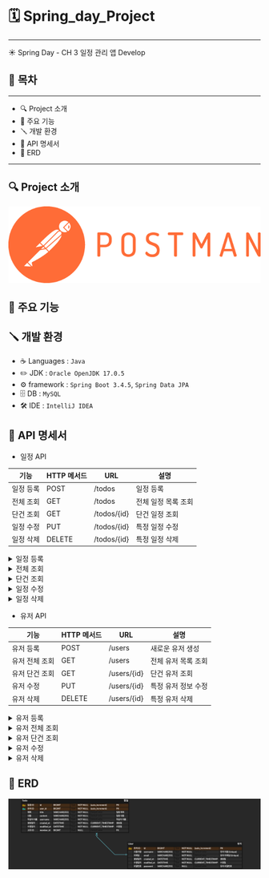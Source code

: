 # 🗓️ Spring_day_Project
***
☀️ Spring Day - CH 3 일정 관리 앱 Develop
## 📔 목차 
***
- 🔍 Project 소개
- 🚀 주요 기능
- 🪛 개발 환경
- 🧾 API 명세서
- 📝 ERD
***



## 🔍 Project 소개
[![Postman](./postman.png)](https://documenter.getpostman.com/view/44800736/2sB2qcBL7j)


## 🚀 주요 기능




## 🪛 개발 환경
-  ☕️ Languages  : `Java`
-  ✏️ JDK : `Oracle OpenJDK 17.0.5`
- ⚙️ framework : `Spring Boot 3.4.5`, `Spring Data JPA`
- 🗄️ DB : `MySQL`
- 🛠️ IDE : `IntelliJ IDEA`


## 🧾 API 명세서
- 일정 API

| 기능 | HTTP 메서드 | URL | 설명 |
| --- | --- | --- | --- |
| 일정 등록 | POST | /todos | 일정 등록 |
| 전체 조회 | GET | /todos | 전체 일정 목록 조회 |
| 단건 조회 | GET | /todos/{id} | 단건 일정 조회 |
| 일정 수정 | PUT | /todos/{id} | 특정 일정 수정 |
| 일정 삭제 | DELETE | /todos/{id} | 특정 일정 삭제 |

<details>
  <summary>일정 등록</summary>

## 개요

- **URL**: `/todos`
- **Method**: `POST`
- **설명**: 일정을 등록하는 API입니다.

### 요청 (Request)

- Params: 없음
- Body (JSON):

```json
{
  "title": "팀 프로젝트 준비",
  "content": "팀 프로젝트 회의 자료 준비 및 발표 연습",
  "username": "홍길동",
  "memberId": 123
}
```

### 성공 응답 (Response)

- Status: `201 Created`

```json
{
  "id": 1,
  "title": "팀 프로젝트 준비",
  "content": "팀 프로젝트 회의 자료 준비 및 발표 연습",
  "memberId": 123,
  "username": "홍길동",
  "createdAt": "yyyy-mm-dd",
  "modifiedAt": "yyyy-mm-dd"
}
```

### 실패 응답

- Status: `400 Bad Request` 

```json
{
  "error": "title은 필수 항목입니다."
}
```
</details>
<details>
  <summary>전체 조회</summary>

## 개요

- **URL**: `/todos`
- **Method**: `GET`
- **설명**: 모든 일정을 조회하는 API입니다.

### 요청 (Request)

- Params: 없음
- Body: 없음

### 성공 응답 (Response)

- Status: `200 OK`

```json
[
  {
    "id": 1,
    "title": "팀 프로젝트 준비",
    "content": "팀 프로젝트 회의 자료 준비 및 발표 연습",
    "username": "홍길동",
    "memberId": 123,
    "createdAt": "yyyy-mm-dd",
    "modifiedAt": "yyyy-mm-dd"
  },
  {
    "id": 2,
    "title": "개인프로젝트 준비",
    "content": "개인 프로젝트 회의 자료 준비 및 발표 연습",
    "username": "심청이",
    "memberId": 1234,
    "createdAt": "yyyy-mm-dd",
    "modifiedAt": "yyyy-mm-dd"
  }
]
```
</details>
<details>
  <summary>단건 조회</summary>

## 개요

- **URL**: `/todos/{id}`
- **Method**: `GET`
- **설명**: 단건 일정을 조회하는 API입니다.

### 요청 (Request)

- Params: `id` (Path Variable)
- Body: 없음

### 성공 응답 (Response)

- Status: `200 OK`

```json
{
  "id": 1,
  "title": "팀 프로젝트 준비",
  "content": "팀 프로젝트 회의 자료 준비 및 발표 연습",
  "username": "홍길동",
  "memberId": 123,
  "createdAt": "yyyy-mm-dd",
  "modifiedAt": "yyyy-mm-dd"
}
```

### 실패 응답

- Status: `404 Not Found`

```json
{
  "error": "해당 일정이 존재하지 않습니다."
}
```
</details>
<details>
  <summary>일정 수정</summary>

## 개요

- **URL**: `/todos/{id}`
- **Method**: `PUT`
- **설명**: 특정 일정을 수정하는 API입니다.

### 요청 (Request)

- Params: `id` (Path Variable)
- Body (JSON):

```json
{
  "title": "팀 프로젝트 준비 - 계획 변경",
  "content": "팀 프로젝트 회의 자료 발표 시작으로 변경",
  "memberId": 123
}
```

### 성공 응답 (Response)

- Status: `200 OK`

```json
{
  "id": 1,
  "title": "팀 프로젝트 준비 - 계획 변경",
  "content": "팀 프로젝트 회의 자료 발표 시작으로 변경",
  "username": "홍길동",
  "memberId": 123,
  "createdAt": "yyyy-mm-dd",
  "modifiedAt": "yyyy-mm-dd"
}
```

### 실패 응답

- Status: `404 Not Found`

```json
{
  "error": "수정하려는 일정이 존재하지 않습니다."
}
```
</details>
<details>
  <summary>일정 삭제</summary>

## 개요

- **URL**: `/todos/{id}`
- **Method**: `DELETE`
- **설명**: 특정 일정을 삭제하는 API입니다.

### 요청 (Request)

- Params: `id` (Path Variable)
- Body: 없음

### 성공 응답 (Response)

- Status: `200 OK`

```json
{
  "message": "삭제 완료"
}
```

### 실패 응답

- Status: `404 Not Found`

```json
{
  "error": "삭제하려는 일정이 존재하지 않습니다."
}
```
</details>

- 유저 API

| 기능 | HTTP 메서드 | URL | 설명 |
| --- | --- | --- | --- |
| 유저 등록 | POST | /users | 새로운 유저 생성 |
| 유저 전체 조회 | GET | /users | 전체 유저 목록 조회 |
| 유저 단건 조회 | GET | /users/{id} | 단건 유저 조회 |
| 유저 수정 | PUT | /users/{id} | 특정 유저 정보 수정 |
| 유저 삭제 | DELETE | /users/{id} | 특정 유저 삭제 |

<details>
  <summary>유저 등록</summary>

## 개요

URL: `/users`

Method: `POST`

설명: 유저를 생성하는 API입니다.

### 요청 (Request)

Params: 없음

Body (JSON):

```json
{
  "username": "john_doe",
  "email": "john.doe@example.com",
  "password": "password"
}
```

### 성공 응답 (Response)

- Status: `201 Created`

```json
{
  "id": 1,
  "username": "gil_dong",
  "email": "gildong@example.com",
  "createdAt": "yyyy-mm-dd",
  "modifiedAt": "yyyy-mm-dd"
}
```

### 실패 응답

- Status: `400 Bad Request` 

```json
{
  "error": "username은 필수 항목입니다."
}
```
</details>
<details>
  <summary>유저 전체 조회</summary>

## 개요

URL: `/users`

Method: `GET`

설명: 모든 유저를 조회하는 API입니다.

### 요청 (Request)

Params: 없음

Body: 없음

### 성공 응답 (Response)

Status: `200 OK`

```json
{
    "id": 1,
    "username": "gil_dong",
    "email": "gildong@example.com",
    "createdAt": "yyyy-mm-dd",
    "modifiedAt": "yyyy-mm-dd"
  },
  {
    "id": 2,
    "username": "simcheong@example.com",
    "email": "simcheong@example.com",
    "createdAt": "yyyy-mm-dd",
    "modifiedAt": "yyyy-mm-dd"
  }
```
</details>
<details>
  <summary>유저 단건 조회</summary>

## 개요

URL: `/users/{id}`

Method: `GET`

설명: 특정 유저를 단건 조회하는 API입니다.

### 요청 (Request)

Params: 없음

Body: 없음

### 성공 응답 (Response)

Status: `200 OK`

```json
{
  "id": 1,
  "username": "gil_dong",
  "email": "gildong@example.com",
  "createdAt": "yyyy-mm-dd",
  "modifiedAt": "yyyy-mm-dd"
}
```

### 실패 응답

Status: `404 Not Found`

```json
{
  "error": "해당 id의 유저를 찾을 수 없습니다."
}
```
</details>
<details>
  <summary>유저 수정</summary>

## 개요

URL: `/users/{id}`

Method: `PUT`

설명: 특정 유저를 수정하는 API입니다.

### 요청 (Request)

Params: 없음

Body (JSON):

```json
{
  "username": "gil_dong_updated",
  "email": "gildong.updated@example.com",
  "password": "password"
}
```

### 성공 응답 (Response)

Status: `200 OK`

```json
{
  "id": 1,
  "username": "gil_dong_updated",
  "email": "gildong.updated@example.com",
  "createdAt": "yyyy-mm-dd",
  "modifiedAt": "yyyy-mm-dd"
}
```

### 실패 응답

Status: `404 Not Found`

```json
{
  "error": "username은 필수 항목입니다."
}
```
</details>
<details>
  <summary>유저 삭제</summary>

## 개요

URL: `/users/{id}`

Method: `DELETE`

설명: 특정 유저를 삭제하는 API입니다.

### 요청 (Request)

Params: 없음

Body: 없음

### 성공 응답 (Response)

Status: `200 OK`

```json
{
  "message": "유저가 삭제되었습니다."
}
```

### 실패 응답

Status: `404 Not Found`

```json
{
  "error": "해당 id의 유저를 찾을 수 없습니다."
}
```

</details>




## 📝 ERD
![ERD 다이어그램](./ERD.png)